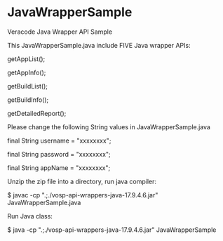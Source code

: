 # JavaWrapperSample
Veracode Java Wrapper API Sample

This JavaWrapperSample.java include FIVE Java wrapper APIs:

getAppList();

getAppInfo();

getBuildList();

getBuildInfo();

getDetailedReport();



Please change the following String values in JavaWrapperSample.java

final String username = "xxxxxxxx";

final String password = "xxxxxxxx";

final String appName = "xxxxxxxx";

Unzip the zip file into a directory, run java compiler:

$ javac -cp ".;./vosp-api-wrappers-java-17.9.4.6.jar" JavaWrapperSample.java

Run Java class:

$ java -cp ".;./vosp-api-wrappers-java-17.9.4.6.jar" JavaWrapperSample
